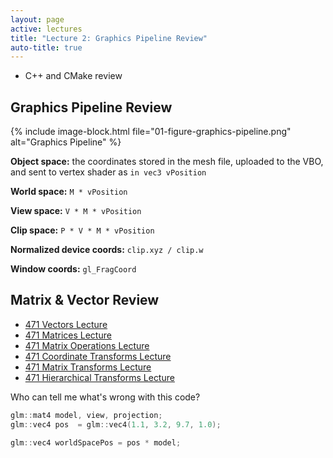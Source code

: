 ```yaml
---
layout: page
active: lectures
title: "Lecture 2: Graphics Pipeline Review"
auto-title: true
---
```



- C++ and CMake review


Graphics Pipeline Review
------------------------

{% include image-block.html file="01-figure-graphics-pipeline.png" alt="Graphics Pipeline" %}


**Object space:** the coordinates stored in the mesh file, uploaded to the VBO, and sent to vertex shader as `in vec3 vPosition`

**World space:** `M * vPosition`

**View space:** `V * M * vPosition`

**Clip space:** `P * V * M * vPosition`

**Normalized device coords:** `clip.xyz / clip.w`

**Window coords:** `gl_FragCoord`



Matrix & Vector Review
----------------------

- [471 Vectors Lecture](https://iondune.github.io/csc471/lectures/05-vectors)
- [471 Matrices Lecture](https://iondune.github.io/csc471/lectures/06-matrices)
- [471 Matrix Operations Lecture](https://iondune.github.io/csc471/lectures/07-matrix-operations)
- [471 Coordinate Transforms Lecture](https://iondune.github.io/csc471/lectures/08-transformations)
- [471 Matrix Transforms Lecture](https://iondune.github.io/csc471/lectures/12-geometric-transforms)
- [471 Hierarchical Transforms Lecture](https://iondune.github.io/csc471/lectures/13-hierarchical-modeling)

Who can tell me what's wrong with this code?

```cpp
glm::mat4 model, view, projection;
glm::vec4 pos  = glm::vec4(1.1, 3.2, 9.7, 1.0);

glm::vec4 worldSpacePos = pos * model;
```
